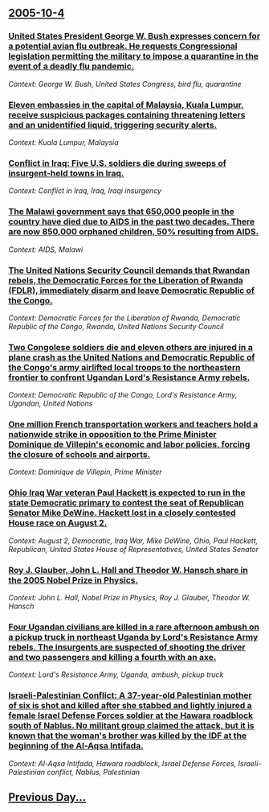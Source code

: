 ## [2005-10-4](/news/2005/10/4/index.md)

### [ United States President George W. Bush expresses concern for a potential avian flu outbreak.  He requests Congressional legislation permitting the military to impose a quarantine in the event of a deadly flu pandemic. ](/news/2005/10/4/united-states-president-george-w-bush-expresses-concern-for-a-potential-avian-flu-outbreak-he-requests-congressional-legislation-permitt.md)
_Context: George W. Bush, United States Congress, bird flu, quarantine_

### [ Eleven embassies in the capital of Malaysia, Kuala Lumpur,  receive  suspicious packages containing threatening letters and an unidentified liquid, triggering security alerts. ](/news/2005/10/4/eleven-embassies-in-the-capital-of-malaysia-kuala-lumpur-receive-suspicious-packages-containing-threatening-letters-and-an-unidentified.md)
_Context: Kuala Lumpur, Malaysia_

### [ Conflict in Iraq: Five U.S. soldiers die during sweeps of insurgent-held towns in Iraq. ](/news/2005/10/4/conflict-in-iraq-five-u-s-soldiers-die-during-sweeps-of-insurgent-held-towns-in-iraq.md)
_Context: Conflict in Iraq, Iraq, Iraqi insurgency_

### [ The Malawi government says that 650,000 people in the country have died due to AIDS in the past two decades. There are now 850,000 orphaned children, 50% resulting from AIDS. ](/news/2005/10/4/the-malawi-government-says-that-650-000-people-in-the-country-have-died-due-to-aids-in-the-past-two-decades-there-are-now-850-000-orphaned.md)
_Context: AIDS, Malawi_

### [ The United Nations Security Council demands that Rwandan rebels, the Democratic Forces for the Liberation of Rwanda (FDLR), immediately  disarm and leave Democratic Republic of the Congo. ](/news/2005/10/4/the-united-nations-security-council-demands-that-rwandan-rebels-the-democratic-forces-for-the-liberation-of-rwanda-fdlr-immediately-di.md)
_Context: Democratic Forces for the Liberation of Rwanda, Democratic Republic of the Congo, Rwanda, United Nations Security Council_

### [ Two Congolese soldiers die and eleven others are injured in a plane crash as the United Nations and Democratic Republic of the Congo's army airlifted local troops to the northeastern frontier to confront  Ugandan Lord's Resistance Army rebels. ](/news/2005/10/4/two-congolese-soldiers-die-and-eleven-others-are-injured-in-a-plane-crash-as-the-united-nations-and-democratic-republic-of-the-congo-s-army.md)
_Context: Democratic Republic of the Congo, Lord's Resistance Army, Ugandan, United Nations_

### [ One million French transportation workers and teachers hold a nationwide strike in opposition to the Prime Minister Dominique de Villepin's economic and labor policies, forcing the closure of schools and airports. ](/news/2005/10/4/one-million-french-transportation-workers-and-teachers-hold-a-nationwide-strike-in-opposition-to-the-prime-minister-dominique-de-villepin-s.md)
_Context: Dominique de Villepin, Prime Minister_

### [ Ohio Iraq War veteran Paul Hackett is expected to run in the state Democratic primary to contest the seat of Republican Senator Mike DeWine.  Hackett lost in a closely contested House race on August 2.](/news/2005/10/4/ohio-iraq-war-veteran-paul-hackett-is-expected-to-run-in-the-state-democratic-primary-to-contest-the-seat-of-republican-senator-mike-dewine.md)
_Context: August 2, Democratic, Iraq War, Mike DeWine, Ohio, Paul Hackett, Republican, United States House of Representatives, United States Senator_

### [ Roy J. Glauber, John L. Hall and Theodor W. Hansch share in the 2005 Nobel Prize in Physics. ](/news/2005/10/4/roy-j-glauber-john-l-hall-and-theodor-w-ha-nsch-share-in-the-2005-nobel-prize-in-physics.md)
_Context: John L. Hall, Nobel Prize in Physics, Roy J. Glauber, Theodor W. Hansch_

### [ Four Ugandan civilians are killed in a rare afternoon ambush on a pickup truck in northeast Uganda by Lord's Resistance Army rebels. The insurgents are suspected of shooting the driver and two passengers and killing a fourth with an axe. ](/news/2005/10/4/four-ugandan-civilians-are-killed-in-a-rare-afternoon-ambush-on-a-pickup-truck-in-northeast-uganda-by-lord-s-resistance-army-rebels-the-in.md)
_Context: Lord's Resistance Army, Uganda, ambush, pickup truck_

### [ Israeli-Palestinian Conflict: A 37-year-old Palestinian mother of six is shot and killed after she stabbed and lightly injured a female Israel Defense Forces soldier at the Hawara roadblock south of Nablus. No militant group claimed the attack, but it is known that the woman's brother was killed by the IDF at the beginning of the Al-Aqsa Intifada. ](/news/2005/10/4/israeliapalestinian-conflict-a-37-year-old-palestinian-mother-of-six-is-shot-and-killed-after-she-stabbed-and-lightly-injured-a-female-i.md)
_Context: Al-Aqsa Intifada, Hawara roadblock, Israel Defense Forces, Israeli-Palestinian conflict, Nablus, Palestinian_

## [Previous Day...](/news/2005/10/3/index.md)

